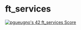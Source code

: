 # ft_services
[![pgueugno's 42 ft_services Score](https://badge42.vercel.app/api/v2/cl4cqx7ks006409jn1s8sg534/project/2138386)](https://github.com/JaeSeoKim/badge42)

